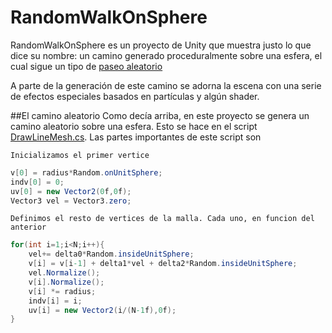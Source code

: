 # RandomWalkOnSphere

RandomWalkOnSphere es un proyecto de Unity que muestra justo lo que dice su nombre: un camino generado proceduralmente sobre una esfera, el cual sigue un tipo de [paseo aleatorio](https://en.wikipedia.org/wiki/Random_walk)

A parte de la generación de este camino se adorna la escena con una serie de efectos especiales basados en partículas y algún shader.

##El camino aleatorio
Como decía arriba, en este proyecto se genera un camino aleatorio sobre una esfera. Esto se hace en el script [DrawLineMesh.cs](/Assets/Scripts/DrawLineMesh.cs). Las partes importantes de este script son

`Inicializamos el primer vertice`
```csharp
v[0] = radius*Random.onUnitSphere;
indv[0] = 0;
uv[0] = new Vector2(0f,0f);
Vector3 vel = Vector3.zero;
```
`Definimos el resto de vertices de la malla. Cada uno, en funcion del anterior`
```csharp
for(int i=1;i<N;i++){
	vel+= delta0*Random.insideUnitSphere;
	v[i] = v[i-1] + delta1*vel + delta2*Random.insideUnitSphere;
	vel.Normalize();
	v[i].Normalize();
	v[i] *= radius;
	indv[i] = i;
	uv[i] = new Vector2(i/(N-1f),0f);
}
```



